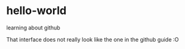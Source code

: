 # hello-world
learning about github

That interface does not really look like the one in the github guide :O
